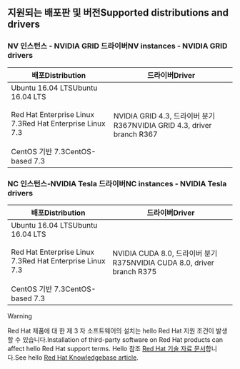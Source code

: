 ## <a name="supported-distributions-and-drivers"></a><span data-ttu-id="ad11a-101">지원되는 배포판 및 버전</span><span class="sxs-lookup"><span data-stu-id="ad11a-101">Supported distributions and drivers</span></span>


### <a name="nv-instances---nvidia-grid-drivers"></a><span data-ttu-id="ad11a-102">NV 인스턴스 - NVIDIA GRID 드라이버</span><span class="sxs-lookup"><span data-stu-id="ad11a-102">NV instances - NVIDIA GRID drivers</span></span>


| <span data-ttu-id="ad11a-103">배포</span><span class="sxs-lookup"><span data-stu-id="ad11a-103">Distribution</span></span> | <span data-ttu-id="ad11a-104">드라이버</span><span class="sxs-lookup"><span data-stu-id="ad11a-104">Driver</span></span> |
| --- | --- | 
| <span data-ttu-id="ad11a-105">Ubuntu 16.04 LTS</span><span class="sxs-lookup"><span data-stu-id="ad11a-105">Ubuntu 16.04 LTS</span></span><br/><br/><span data-ttu-id="ad11a-106">Red Hat Enterprise Linux 7.3</span><span class="sxs-lookup"><span data-stu-id="ad11a-106">Red Hat Enterprise Linux 7.3</span></span><br/><br/><span data-ttu-id="ad11a-107">CentOS 기반 7.3</span><span class="sxs-lookup"><span data-stu-id="ad11a-107">CentOS-based 7.3</span></span> | <span data-ttu-id="ad11a-108">NVIDIA GRID 4.3, 드라이버 분기 R367</span><span class="sxs-lookup"><span data-stu-id="ad11a-108">NVIDIA GRID 4.3, driver branch R367</span></span>|

### <a name="nc-instances---nvidia-tesla-drivers"></a><span data-ttu-id="ad11a-109">NC 인스턴스-NVIDIA Tesla 드라이버</span><span class="sxs-lookup"><span data-stu-id="ad11a-109">NC instances - NVIDIA Tesla drivers</span></span>
| <span data-ttu-id="ad11a-110">배포</span><span class="sxs-lookup"><span data-stu-id="ad11a-110">Distribution</span></span> | <span data-ttu-id="ad11a-111">드라이버</span><span class="sxs-lookup"><span data-stu-id="ad11a-111">Driver</span></span> |
| --- | --- | 
| <span data-ttu-id="ad11a-112">Ubuntu 16.04 LTS</span><span class="sxs-lookup"><span data-stu-id="ad11a-112">Ubuntu 16.04 LTS</span></span><br/><br/> <span data-ttu-id="ad11a-113">Red Hat Enterprise Linux 7.3</span><span class="sxs-lookup"><span data-stu-id="ad11a-113">Red Hat Enterprise Linux 7.3</span></span><br/><br/> <span data-ttu-id="ad11a-114">CentOS 기반 7.3</span><span class="sxs-lookup"><span data-stu-id="ad11a-114">CentOS-based 7.3</span></span> | <span data-ttu-id="ad11a-115">NVIDIA CUDA 8.0, 드라이버 분기 R375</span><span class="sxs-lookup"><span data-stu-id="ad11a-115">NVIDIA CUDA 8.0, driver branch R375</span></span> |



> [!WARNING] 
> <span data-ttu-id="ad11a-116">Red Hat 제품에 대 한 제 3 자 소프트웨어의 설치는 hello Red Hat 지원 조건이 발생할 수 있습니다.</span><span class="sxs-lookup"><span data-stu-id="ad11a-116">Installation of third-party software on Red Hat products can affect hello Red Hat support terms.</span></span> <span data-ttu-id="ad11a-117">Hello 참조 [Red Hat 기술 자료 문서](https://access.redhat.com/articles/1067)합니다.</span><span class="sxs-lookup"><span data-stu-id="ad11a-117">See hello [Red Hat Knowledgebase article](https://access.redhat.com/articles/1067).</span></span>
>
